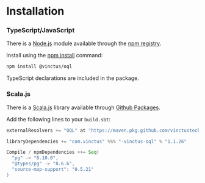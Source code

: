 Installation
============

### TypeScript/JavaScript

There is a [Node.js](https://nodejs.org/en/) module available through the [npm registry](https://www.npmjs.com/).

Install using the [npm install](https://docs.npmjs.com/downloading-and-installing-packages-locally) command:

```bash
npm install @vinctus/oql
```

TypeScript declarations are included in the package.

### Scala.js

There is a [Scala.js](https://www.scala-js.org/) library available through [Github Packages](https://github.com/features/packages).

Add the following lines to your `build.sbt`:

```sbt
externalResolvers += "OQL" at "https://maven.pkg.github.com/vinctustech/oql"

libraryDependencies += "com.vinctus" %%% "-vinctus-oql" % "1.1.26"

Compile / npmDependencies ++= Seq(
  "pg" -> "8.10.0",
  "@types/pg" -> "8.6.6",
  "source-map-support": "0.5.21"
)
```
